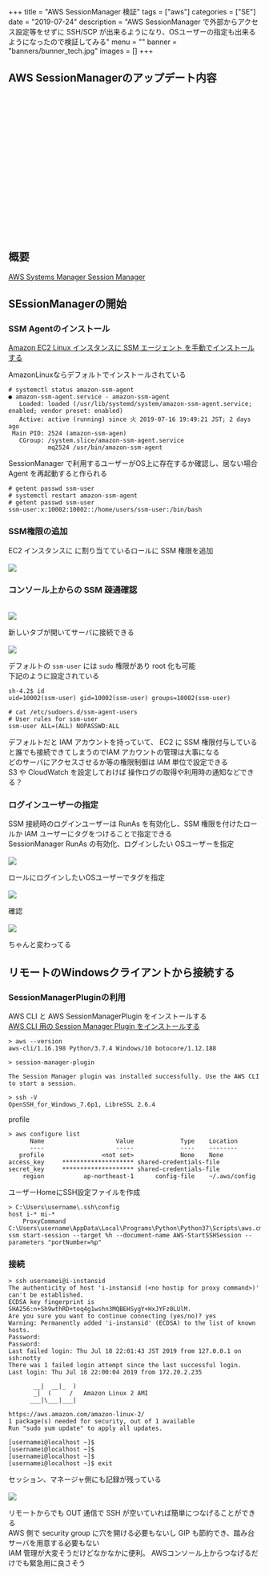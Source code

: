 +++
title = "AWS SessionManager 検証"
tags = ["aws"]
categories = ["SE"]
date = "2019-07-24"
description = "AWS SessionManager で外部からアクセス設定等をせずに SSH/SCP が出来るようになり、OSユーザーの指定も出来るようになったので検証してみる"
menu = ""
banner = "banners/bunner_tech.jpg"
images = []
+++

<!--more-->

## AWS SessionManagerのアップデート内容  
<div class="iframely-embed"><div class="iframely-responsive" style="height: 140px; padding-bottom: 0;"><a href="https://aws.amazon.com/jp/about-aws/whats-new/2019/07/session-manager-launches-run-as-to-start-interactive-sessions-with-your-own-operating-system-user-account/" data-iframely-url="//cdn.iframe.ly/m2bW5CC?iframe=card-small"></a></div></div><script async src="//cdn.iframe.ly/embed.js" charset="utf-8"></script>  

<div class="iframely-embed"><div class="iframely-responsive" style="height: 140px; padding-bottom: 0;"><a href="https://aws.amazon.com/jp/about-aws/whats-new/2019/07/session-manager-launches-tunneling-support-for-ssh-and-scp/" data-iframely-url="//cdn.iframe.ly/Igw93uO?iframe=card-small"></a></div></div><script async src="//cdn.iframe.ly/embed.js" charset="utf-8"></script>  

## 概要  
<i class="fas fa-external-link-alt"></i> [AWS Systems Manager Session Manager](https://docs.aws.amazon.com/ja_jp/systems-manager/latest/userguide/session-manager.html)  

## SEssionManagerの開始
### SSM Agentのインストール
<i class="fas fa-external-link-alt"></i> [Amazon EC2 Linux インスタンスに SSM エージェント を手動でインストールする](https://docs.aws.amazon.com/ja_jp/systems-manager/latest/userguide/sysman-manual-agent-install.html)  

AmazonLinuxならデフォルトでインストールされている  

```
# systemctl status amazon-ssm-agent
● amazon-ssm-agent.service - amazon-ssm-agent
   Loaded: loaded (/usr/lib/systemd/system/amazon-ssm-agent.service; enabled; vendor preset: enabled)
   Active: active (running) since 火 2019-07-16 19:49:21 JST; 2 days ago
 Main PID: 2524 (amazon-ssm-agen)
   CGroup: /system.slice/amazon-ssm-agent.service
           mq2524 /usr/bin/amazon-ssm-agent
```

SessionManager で利用するユーザーがOS上に存在するか確認し、居ない場合 Agent を再起動すると作られる  

```
# getent passwd ssm-user
# systemctl restart amazon-ssm-agent
# getent passwd ssm-user
ssm-user:x:10002:10002::/home/users/ssm-user:/bin/bash
```

### SSM権限の追加
EC2 インスタンスに に割り当てているロールに SSM 権限を追加  
<br />
<img src="/images/2019/aws-ssm/sm_sm_setup01.png" />  

### コンソール上からの SSM 疎通確認
<br />
<img src="/images/2019/aws-ssm/sm_sm_setup02.png" />  

新しいタブが開いてサーバに接続できる  
<br />
<img src="/images/2019/aws-ssm/sm_sm_setup03.png" />  

デフォルトの `ssm-user` には `sudo` 権限があり root 化も可能  
下記のように設定されている  

```
sh-4.2$ id
uid=10002(ssm-user) gid=10002(ssm-user) groups=10002(ssm-user)

# cat /etc/sudoers.d/ssm-agent-users
# User rules for ssm-user
ssm-user ALL=(ALL) NOPASSWD:ALL
```

デフォルトだと IAM アカウントを持っていて、 EC2 に SSM 権限付与していると誰でも接続できてしまうのでIAM アカウントの管理は大事になる  
どのサーバにアクセスさせるか等の権限制御は IAM 単位で設定できる  
S3 や CloudWatch を設定しておけば 操作ログの取得や利用時の通知などできる？  

### ログインユーザーの指定
SSM 接続時のログインユーザーは RunAs を有効化し、SSM 権限を付けたロールか IAM ユーザーにタグをつけることで指定できる  
SessionManager RunAs の有効化、ログインしたい OSユーザーを指定  
<br />
<img src="/images/2019/aws-ssm/sm_sm_setup04.png" />  

ロールにログインしたいOSユーザーでタグを指定  
<br />
<img src="/images/2019/aws-ssm/sm_sm_setup05.png" />  

確認  
<br />
<img src="/images/2019/aws-ssm/sm_sm_setup06.png" />  

ちゃんと変わってる  

## リモートのWindowsクライアントから接続する  
### SessionManagerPluginの利用
AWS CLI と AWS SessionManagerPlugin をインストールする  
<i class="fas fa-external-link-alt"></i> [AWS CLI 用の Session Manager Plugin をインストールする](https://docs.aws.amazon.com/ja_jp/systems-manager/latest/userguide/session-manager-working-with-install-plugin.html#install-plugin-windows)  

```
> aws --version
aws-cli/1.16.198 Python/3.7.4 Windows/10 botocore/1.12.188

> session-manager-plugin

The Session Manager plugin was installed successfully. Use the AWS CLI to start a session.

> ssh -V
OpenSSH_for_Windows_7.6p1, LibreSSL 2.6.4
```

profile  

```
> aws configure list
      Name                    Value             Type    Location
      ----                    -----             ----    --------
   profile                <not set>             None    None
access_key     ******************** shared-credentials-file
secret_key     ******************** shared-credentials-file
    region           ap-northeast-1      config-file    ~/.aws/config
```

ユーザーHomeにSSH設定ファイルを作成  

```
> C:\Users\username\.ssh\config
host i-* mi-*
    ProxyCommand C:\Users\username\AppData\Local\Programs\Python\Python37\Scripts\aws.cmd ssm start-session --target %h --document-name AWS-StartSSHSession --parameters "portNumber=%p"
```

### 接続  
```
> ssh usernamei@i-instansid
The authenticity of host 'i-instansid (<no hostip for proxy command>)' can't be established.
ECDSA key fingerprint is SHA256:n+Sh9wthRD+toq4g1wshn3MQBEHSygY+HxJYFz0LUlM.
Are you sure you want to continue connecting (yes/no)? yes
Warning: Permanently added 'i-instansid' (ECDSA) to the list of known hosts.
Password:
Password:
Last failed login: Thu Jul 18 22:01:43 JST 2019 from 127.0.0.1 on ssh:notty
There was 1 failed login attempt since the last successful login.
Last login: Thu Jul 18 22:00:04 2019 from 172.20.2.235

       __|  __|_  )
       _|  (     /   Amazon Linux 2 AMI
      ___|\___|___|

https://aws.amazon.com/amazon-linux-2/
1 package(s) needed for security, out of 1 available
Run "sudo yum update" to apply all updates.

[usernamei@localhost ~]$
[usernamei@localhost ~]$
[usernamei@localhost ~]$
[usernamei@localhost ~]$ exit
```

セッション、マネージャ側にも記録が残っている  
<br />
<img src="/images/2019/aws-ssm/sm_sm_setup07.png" />  

リモートからでも OUT 通信で SSH が空いていれば簡単につなげることができる  
AWS 側で security group に穴を開ける必要もないし GIP も節約でき、踏み台サーバを用意する必要もない  
IAM 管理が大変そうだけどなかなかに便利。 AWSコンソール上からつなげるだけでも緊急用に良さそう  

